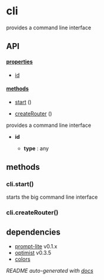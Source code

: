 # cli

provides a command line interface


## API

#### [properties](#cli-properties)

  - [id](#cli-properties-id)


#### [methods](#cli-methods)

  - [start](#cli-methods-start) ()

  - [createRouter](#cli-methods-createRouter) ()


provides a command line interface

- **id** 

  - **type** : any


<a name="cli-methods"></a> 

## methods 

<a name="cli-methods-start"></a> 

### cli.start()

starts the big command line interface

<a name="cli-methods-createRouter"></a> 

### cli.createRouter()




## dependencies 
- [prompt-lite](http://npmjs.org/package/prompt-lite) v0.1.x
- [optimist](http://npmjs.org/package/optimist) v0.3.5
- [colors](http://npmjs.org/package/colors)

*README auto-generated with [docs](https://github.com/bigcompany/resources/tree/master/docs)*